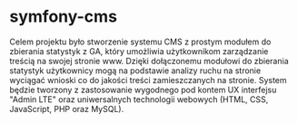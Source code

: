 # symfony-cms

Celem projektu było stworzenie systemu CMS z prostym modułem do zbierania statystyk z GA, który umożliwia użytkownikom zarządzanie treścią na swojej stronie www. Dzięki dołączonemu modułowi do zbierania statystyk użytkownicy mogą na podstawie analizy ruchu na stronie wyciągać wnioski co do jakości treści zamieszczanych na stronie. System będzie tworzony z zastosowanie wygodnego pod kontem UX interfejsu "Admin LTE" oraz uniwersalnych technologii webowych (HTML, CSS, JavaScript, PHP oraz MySQL).
